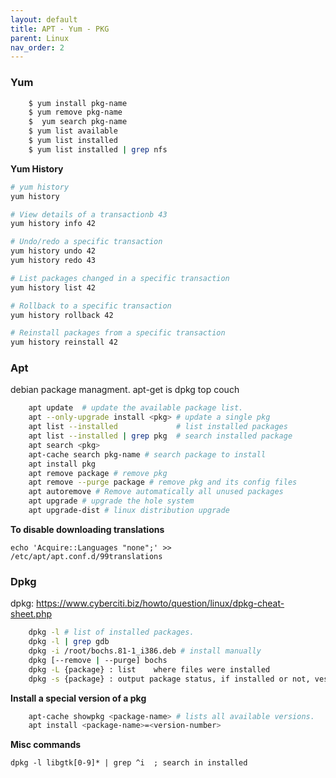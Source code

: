 ```yaml
---
layout: default
title: APT - Yum - PKG
parent: Linux
nav_order: 2
---
```



### Yum

```sh
	$ yum install pkg-name
	$ yum remove pkg-name
	$  yum search pkg-name
	$ yum list available
	$ yum list installed
	$ yum list installed | grep nfs

```

**Yum History**

```sh
# yum history
yum history

# View details of a transactionb 43
yum history info 42

# Undo/redo a specific transaction
yum history undo 42
yum history redo 43

# List packages changed in a specific transaction
yum history list 42

# Rollback to a specific transaction
yum history rollback 42

# Reinstall packages from a specific transaction
yum history reinstall 42

```



### Apt

debian package managment. apt-get is dpkg top couch  

```sh
	apt update  # update the available package list.
	apt --only-upgrade install <pkg> # update a single pkg
	apt list --installed             # list installed packages
	apt list --installed | grep pkg  # search installed package
	apt search <pkg> 
	apt-cache search pkg-name # search package to install
	apt install pkg
	apt remove package # remove pkg
	apt remove --purge package # remove pkg and its config files
	apt autoremove # Remove automatically all unused packages
	apt upgrade # upgrade the hole system
	apt upgrade-dist # linux distribution upgrade
```

**To disable downloading translations**

    echo 'Acquire::Languages "none";' >> /etc/apt/apt.conf.d/99translations

### Dpkg

dpkg: https://www.cyberciti.biz/howto/question/linux/dpkg-cheat-sheet.php  

```sh
	dpkg -l # list of installed packages.
    dpkg -l | grep gdb
	dpkg -i /root/bochs.81-1_i386.deb # install manually
	dpkg [--remove | --purge] bochs
	dpkg -L {package} : list	where files were installed
	dpkg -s {package} : output package status, if installed or not, vesrion, dependencies
```

**Install a special version of a pkg**

```sh
	apt-cache showpkg <package-name> # lists all available versions. 
	apt install <package-name>=<version-number>
```

**Misc commands**

    dpkg -l libgtk[0-9]* | grep ^i  ; search in installed



